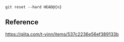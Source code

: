 ```
git reset --hard HEAD@{n}
```

## Reference
https://qiita.com/t-vinn/items/537c2236e56ef389133b
